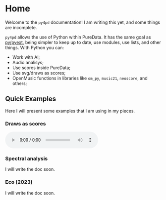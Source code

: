 # Home

Welcome to the `py4pd` documentation! I am writing this yet, and some things are incomplete.

`py4pd` allows the use of Python within PureData. It has the same goal as [py/pyext](https://github.com/grrrr/py), being simpler to keep up to date, use modules, use lists, and other things. With Python you can:

* Work with AI;
* Audio analisys;
* Use scores inside PureData;
* Use svg/draws as scores;
* OpenMusic functions in libraries like `om_py`, `music21`, `neoscore`, and others;

## Quick Examples

Here I will present some examples that I am using in my pieces.  

### Draws as scores




<audio controls>
  <source src="https://github.com/charlesneimog/py4pd/raw/develop/docs/assets/examples/img2sound/img2sound.mp3" type="audio/mpeg">
  Your browser does not support the audio element.
</audio>

### Spectral analysis

I will write the doc soon.

### Eco (2023)

I will write the doc soon.

### 


